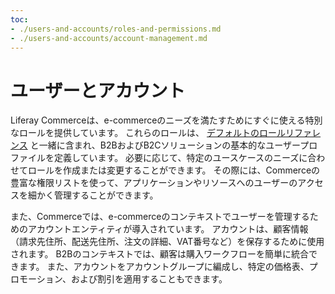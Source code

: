 ```yaml
---
toc:
- ./users-and-accounts/roles-and-permissions.md
- ./users-and-accounts/account-management.md
---
```


# ユーザーとアカウント

Liferay Commerceは、e-commerceのニーズを満たすためにすぐに使える特別なロールを提供しています。 これらのロールは、 [デフォルトのロールリファレンス](https://learn.liferay.com/w/dxp/users-and-permissions/roles-and-permissions/default-roles-reference) と一緒に含まれ、B2BおよびB2Cソリューションの基本的なユーザープロファイルを定義しています。 必要に応じて、特定のユースケースのニーズに合わせてロールを作成または変更することができます。 その際には、Commerceの豊富な権限リストを使って、アプリケーションやリソースへのユーザーのアクセスを細かく管理することができます。

また、Commerceでは、e-commerceのコンテキストでユーザーを管理するためのアカウントエンティティが導入されています。 アカウントは、顧客情報（請求先住所、配送先住所、注文の詳細、VAT番号など）を保存するために使用されます。 B2Bのコンテキストでは、顧客は購入ワークフローを簡単に統合できます。 また、アカウントをアカウントグループに編成し、特定の価格表、プロモーション、および割引を適用することもできます。
